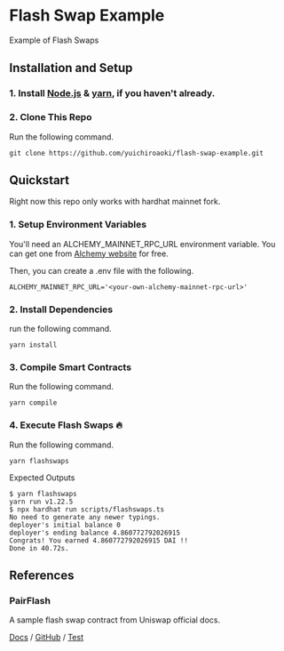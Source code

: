 # Flash Swap Example
Example of Flash Swaps

## Installation and Setup

### 1. Install [Node.js](https://nodejs.org/en/) & [yarn](https://classic.yarnpkg.com/en/docs/install/#windows-stable), if you haven't already.

### 2. Clone This Repo
Run the following command.
```console
git clone https://github.com/yuichiroaoki/flash-swap-example.git
```

## Quickstart
Right now this repo only works with hardhat mainnet fork.

### 1. Setup Environment Variables
You'll need an ALCHEMY_MAINNET_RPC_URL environment variable. You can get one from [Alchemy website](https://alchemy.com/?r=33851811-6ecf-40c3-a36d-d0452dda8634) for free.

Then, you can create a .env file with the following.

```
ALCHEMY_MAINNET_RPC_URL='<your-own-alchemy-mainnet-rpc-url>'
```

### 2. Install Dependencies
run the following command.
```console
yarn install
```

### 3. Compile Smart Contracts
Run the following command.
```console
yarn compile
```

### 4. Execute Flash Swaps 🔥
Run the following command.
```console
yarn flashswaps
```

Expected Outputs
```
$ yarn flashswaps
yarn run v1.22.5
$ npx hardhat run scripts/flashswaps.ts
No need to generate any newer typings.
deployer's initial balance 0
deployer's ending balance 4.860772792026915
Congrats! You earned 4.860772792026915 DAI !!
Done in 40.72s.
```

## References
### PairFlash
A sample flash swap contract from Uniswap official docs.

[Docs](https://docs.uniswap.org/protocol/guides/flash-integrations/final-contract) / [GitHub](https://github.com/Uniswap/uniswap-v3-periphery/blob/flash-pair-example/contracts/examples/PairFlash.sol) / [Test](https://github.com/Uniswap/uniswap-v3-periphery/blob/flash-pair-example/test/PairFlash.spec.ts)
